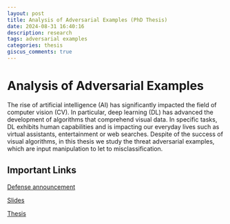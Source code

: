 ```yaml
---
layout: post
title: Analysis of Adversarial Examples (PhD Thesis)
date: 2024-08-31 16:40:16
description: research
tags: adversarial examples
categories: thesis
giscus_comments: true
---
```


# Analysis of Adversarial Examples

The rise of artificial intelligence (AI) has significantly impacted the field of computer vision (CV). In particular, deep learning (DL) has advanced the development of algorithms that comprehend visual data. In specific tasks, DL exhibits human capabilities and is impacting our everyday lives such as virtual assistants, entertainment or web searches. Despite of the success of visual algorithms, in this thesis we study the threat adversarial examples, which are input manipulation to let to misclassification.

## Important Links

[Defense announcement](https://www.mathinf.uni-heidelberg.de/en/thesis-defenses/analysis-of-adversarial-examples-2024-07-30)

[Slides](https://drive.google.com/file/d/1tgZ5exAoadPo64Rd4rc7cAEjTGCuQi63/view?usp=sharing)

[Thesis](https://archiv.ub.uni-heidelberg.de/volltextserver/35211/1/main.pdf)
